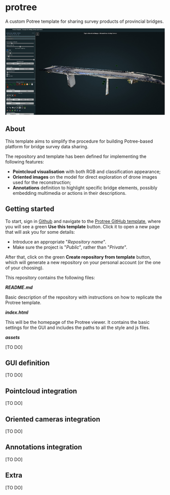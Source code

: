 # **protree**

A custom Potree template for sharing survey products of provincial bridges.

![Protree example](./assets/protree-cover-image.jpg "Protree example")

## **About**

This template aims to simplify the procedure for building Potree-based platform for bridge survey data sharing.

The repository and template has been defined for implementing the following features:

* **Pointcloud visualisation** with both RGB and classification appearance;
* **Oriented images** on the model for direct exploration of drone images used for the reconstruction;
* **Annotations** definition to highlight specific bridge elements, possibly embedding multimedia or actions in their descriptions.

## **Getting started**

To start, sign in [Github](https://github.com/login)
and navigate to the [Protree GitHub template](https://github.com/Tars4815/protree),
where you will see a green **Use this template** button.
Click it to open a new page that will ask you for some details:

* Introduce an appropriate "*Repository name*".
* Make sure the project is "*Public*", rather than "*Private*".

After that, click on the green **Create repository from template** button,
which will generate a new repository on your personal account
(or the one of your choosing).

This repository contains the following files:

***README.md***

Basic description of the repository with instructions on how to replicate the Protree template.

***index.html***

This will be the homepage of the Protree viewer. It contains the basic settings for the GUI and includes the paths to all the style and js files.

***assets***

[TO DO]

## **GUI definition**

[TO DO]

## **Pointcloud integration**

[TO DO]

## **Oriented cameras integration**

[TO DO]

## **Annotations integration**

[TO DO]

## **Extra**

[TO DO]